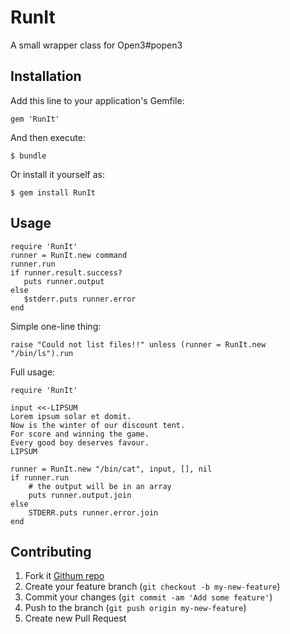 # RunIt

A small wrapper class for Open3#popen3

## Installation

Add this line to your application's Gemfile:

    gem 'RunIt'

And then execute:

    $ bundle

Or install it yourself as:

    $ gem install RunIt

## Usage

    require 'RunIt'
    runner = RunIt.new command
	runner.run
    if runner.result.success?
	   puts runner.output
	else
	   $stderr.puts runner.error
	end

Simple one-line thing:

    raise "Could not list files!!" unless (runner = RunIt.new "/bin/ls").run

Full usage:

    require 'RunIt'

    input <<-LIPSUM
    Lorem ipsum solar et domit.
    Now is the winter of our discount tent.
    For score and winning the game.
    Every good boy deserves favour.
    LIPSUM

    runner = RunIt.new "/bin/cat", input, [], nil
	if runner.run
	    # the output will be in an array
	    puts runner.output.join
    else
	    STDERR.puts runner.error.join
	end

    


## Contributing

1. Fork it [Githum repo](https://github.com/tamouse/RunIt)
2. Create your feature branch (`git checkout -b my-new-feature`)
3. Commit your changes (`git commit -am 'Add some feature'`)
4. Push to the branch (`git push origin my-new-feature`)
5. Create new Pull Request
